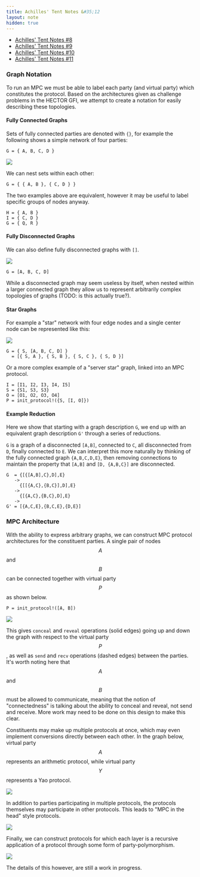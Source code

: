 ```yaml
---
title: Achilles' Tent Notes &#35;12
layout: note
hidden: true
---
```


- [Achilles' Tent Notes &#35;8](/research/2019-10-13-achilles-8)
- [Achilles' Tent Notes &#35;9](/research/2019-10-15-achilles-9)
- [Achilles' Tent Notes &#35;10](/research/2019-10-28-achilles-10)
- [Achilles' Tent Notes &#35;11](/research/2019-11-11-achilles-11)

### Graph Notation

To run an MPC we must be able to label each party (and virtual party) which
constitutes the protocol. Based on the architectures given as challenge problems
in the HECTOR GFI, we attempt to create a notation for easily describing these
topologies.

#### Fully Connected Graphs

Sets of fully connected parties are denoted with `{}`, for example the
following shows a simple network of four parties:

```graph
G = { A, B, C, D }
```

![](/img/research/achilles/connected-graph.png)

We can nest sets within each other:

```graph
G = { { A, B }, { C, D } }
```

The two examples above are equivalent, however it may be useful to label
specific groups of nodes anyway.

```graph
H = { A, B }
I = { C, D }
G = { Q, R }
```

#### Fully Disconnected Graphs

We can also define fully disconnected graphs with `[]`.

![](/img/research/achilles/disconnected-graph.png)

```graph
G = [A, B, C, D]
```

While a disconnected graph may seem useless by itself, when nested within a
larger connected graph they allow us to represent arbitrarily complex
topologies of graphs (TODO: is this actually true?).

#### Star Graphs

For example a "star" network with four edge nodes and a single center node can
be represented like this:

![](/img/research/achilles/star-graph.png)

```graph
G = { S, [A, B, C, D] }
  = [{ S, A }, { S, B }, { S, C }, { S, D }]
```

Or a more complex example of a "server star" graph, linked into an MPC
protocol.

```graph
I = [I1, I2, I3, I4, I5]
S = {S1, S3, S3}
O = [O1, O2, O3, O4]
P = init_protocol!({S, [I, O]})
```

#### Example Reduction

Here we show that starting with a graph description `G`, we end up with an
equivalent graph description `G'` through a series of reductions.

`G` is a graph of a disconnected `[A,B]`, connected to `C`, all disconnected
from `D`, finally connected to `E`. We can interpret this more naturally by
thinking of the fully connected graph `{A,B,C,D,E}`, then removing connections
to maintain the property that `[A,B]` and `[D, {A,B,C}]` are disconnected.

```graph
G  = {[{[A,B],C},D],E}
   ->
     {[[{A,C},{B,C}],D],E}
   ->
     {[{A,C},{B,C},D],E}
   ->
G' = [{A,C,E},{B,C,E},{D,E}]
```

### MPC Architecture

With the ability to express arbitrary graphs, we can construct MPC protocol
architectures for the constituent parties. A single pair of nodes $$A$$ and
$$B$$ can be connected together with virtual party $$P$$ as shown below.

```graph
P = init_protocol!([A, B])
```
![](/img/research/achilles/single-mpc-graph.png)

This gives `conceal` and `reveal` operations (solid edges) going up and down
the graph with respect to the virtual party $$P$$, as well as `send` and `recv`
operations (dashed edges) between the parties. It's worth noting here that
$$A$$ and $$B$$ must be allowed to communicate, meaning that the notion of
"connectedness" is talking about the ability to conceal and reveal, not send
and receive. More work may need to be done on this design to make this clear.

Constituents may make up multiple protocols at once, which may even implement
conversions directly between each other. In the graph below, virtual party
$$A$$ represents an arithmetic protocol, while virtual party $$Y$$ represents
a Yao protocol.

![](/img/research/achilles/double-mpc-graph.png)

In addition to parties participating in multiple protocols, the protocols
themselves may participate in other protocols. This leads to "MPC in the head"
style protocols.

![](/img/research/achilles/head-mpc-graph.png)

Finally, we can construct protocols for which each layer is a recursive 
application of a protocol through some form of party-polymorphism.

![](/img/research/achilles/recursive-mpc-graph.png)

 The details of this however, are still a work in progress.


